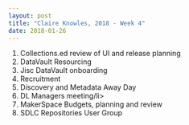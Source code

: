 ```yaml
---
layout: post
title: "Claire Knowles, 2018 - Week 4"
date: 2018-01-26
---
```


<ol>
<li>Collections.ed review of UI and release planning</li>
<li>DataVault Resourcing</li>
<li>Jisc DataVault onboarding</li>
<li>Recruitment</li>
<li>Discovery and Metadata Away Day</li>
<li>DL Managers meeting/li>
<li>MakerSpace Budgets, planning and review</li>
<li>SDLC Repositories User Group</li>
</ol>
